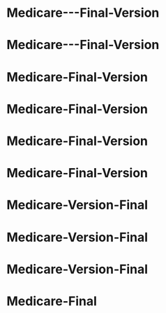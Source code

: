 # Medicare---Final-Version
# Medicare---Final-Version
# Medicare-Final-Version
# Medicare-Final-Version
# Medicare-Final-Version
# Medicare-Final-Version
# Medicare-Version-Final
# Medicare-Version-Final
# Medicare-Version-Final
# Medicare-Final
